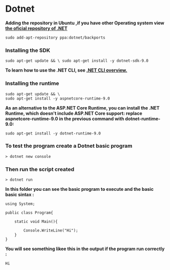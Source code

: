 # Dotnet

**Adding the repository in Ubuntu ,if you have other Operating system view [the oficial repository of .NET](https://dotnet.microsoft.com/en-us/download)**

    sudo add-apt-repository ppa:dotnet/backports

### Installing the SDK

    sudo apt-get update && \ sudo apt-get install -y dotnet-sdk-9.0

**To learn how to use the .NET CLI, see [.NET CLI overview.](https://learn.microsoft.com/en-us/dotnet/core/tools)**

### Installing the runtime

    sudo apt-get update && \
    sudo apt-get install -y aspnetcore-runtime-9.0


**As an alternative to the ASP.NET Core Runtime, you can install the .NET Runtime, which doesn't include ASP.NET Core support: replace aspnetcore-runtime-9.0 in the previous command with dotnet-runtime-9.0:**

    sudo apt-get install -y dotnet-runtime-9.0

### **To test the program create a Dotnet basic program**

    > dotnet new console
### **Then run the script created**

    > dotnet run

**In this folder you can see the basic program to execute and the basic basic sintax :**

    using System;

    public class Program{

        static void Main(){

            Console.WriteLine("Hi");
        }
    }

**You will see something likee this in the output if the program run correctly :**

    Hi